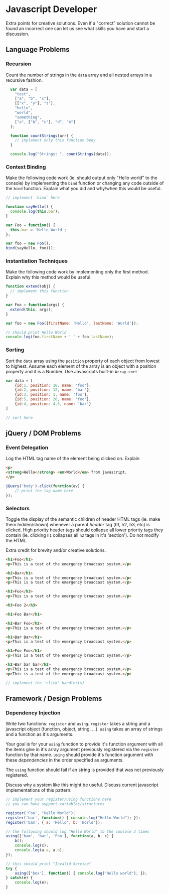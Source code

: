 
# Javascript Developer

Extra points for creative solutions. Even if a "correct" solution cannot be
found an incorrect one can let us see what skills you have and start a
discussion.

## Language Problems

### Recursion

Count the number of strings in the `data` array and all nested arrays in
a recursive fashion.


```javascript
  var data = [
    "test",
    ["a", "b", "c"],
    [["x", "y"], "z"],
    "hello",
    "world",
    "something",
    ["a", ["b", "c"], "d", "b"]
  ];

  function countStrings(arr) {
    // implement only this function body
  }

  console.log("Strings: ", countStrings(data));
```


### Context Binding

Make the following code work (ie. should output only "Hello world" to the
console) by implementing the `bind` function or changing any code outside of the
`bind` function. Explain what you did and why/when this would be useful.


```javascript
// implement `bind` here

function sayHello() {
  console.log(this.bar);
}

var Foo = function() {
  this.bar = 'Hello World';
};

var foo = new Foo();
bind(sayHello, foo)();
```

### Instantiation Techniques

Make the following code work by implementing only the first method. Explain why
this method would be useful.

```javascript
function extend(obj) {
  // implement this function
}

var Foo = function(args) {
  extend(this, args);
}

var foo = new Foo({firstName: 'Hello', lastName: 'World'});

// should print Hello World
console.log(foo.firstName + ' ' + foo.lastName);
```

### Sorting

Sort the `data` array using the `position` property of each object from lowest
to highest. Assume each element of the array is an object with a position
property and it is a Number. Use Javascripts built-in `Array.sort`

```javascript 
var data = [
    {id:1, position: 10, name: 'foo'},
    {id:2, position: 12, name: 'bar'},
    {id:3, position: 1, name: 'foo'},
    {id:5, position: 20, name: 'foo'},
    {id:4, position: 4.5, name: 'bar'}
]

// sort here
```

## jQuery / DOM Problems


### Event Delegation

Log the HTML tag name of the element being clicked on. Explain 


```html
<p>
<strong>Hello</strong> <em>World</em> from javascript.
</p>
````

```javascript
jQuery('body').click(function(ev) {
    // print the tag name here
});
```

### Selectors

Toggle the display of the semantic children of header HTML tags (ie. make them
hidden/shown) whenever a parent *header* tag (h1, h2, h3, etc) is clicked. High
priority header tags should collapse all lower priority tags they contain (ie.
clicking `h1` collapses all `h2` tags in it's 'section'). Do not modify the
HTML.

Extra credit for brevity and/or creative solutions.

```html
<h1>Foo</h1>
<p>This is a test of the emergency broadcast system.</p>

<h2>Bar</h1>
<p>This is a test of the emergency broadcast system.</p>
<p>This is a test of the emergency broadcast system.</p>

<h3>Foo</h3>
<p>This is a test of the emergency broadcast system.</p>

<h3>Foo 2</h3>

<h1>Foo Bar</h1>

<h2>Bar Foo</h2>
<p>This is a test of the emergency broadcast system.</p>

<h1>Bar Bar</h1>
<p>This is a test of the emergency broadcast system.</p>

<h1>Foo Foo</h1>
<p>This is a test of the emergency broadcast system.</p>

<h2>Bar bar bar</h2>
<p>This is a test of the emergency broadcast system.</p>
<p>This is a test of the emergency broadcast system.</p>
```

```javascript
// implement the 'click' handler(s)
```

## Framework / Design Problems

### Dependency Injection

Write two functions: `register` and `using`. `register` takes a string and a
javascript object (function, object, string, ...). `using` takes an array of
strings and a function as it's arguments.

Your goal is for your `using` function to provide it's function argument with
all the items give in it's array argument previously registered via the
`register` function by that name. `using` should provide it's function argument
with these *dependencies* in the order specified as arguments.

The `using` function should fail if an string is provided that was not
previously registered.

Discuss why a system like this might be useful. Discuss current javascript
implementations of this pattern.

```javascript
// implement your register/using functions here
// you can have support variables/structures

register('Foo', "Hello World");
register('bar', function() { console.log("Hello World"); });
register('bam', { a: 'Hello', b: 'World'});

// the following should log "Hello World" to the console 3 times
using(['bam', 'bar', 'Foo'], function(a, b, c) {
    b();
    console.log(c);
    console.log(a.a, a.b);
});

// this should print "Invalid Service"
try {
    using(['box'], function() { console.log("Hello world"); });
} catch(e) {
    console.log(e);
}
```
